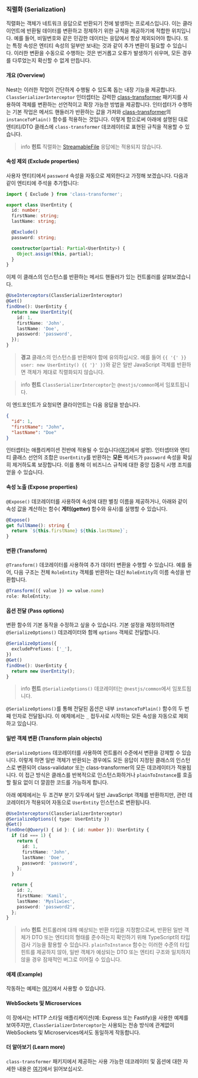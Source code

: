 ### 직렬화 (Serialization)

직렬화는 객체가 네트워크 응답으로 반환되기 전에 발생하는 프로세스입니다. 이는 클라이언트에 반환될 데이터를 변환하고 정제하기 위한 규칙을 제공하기에 적합한 위치입니다. 예를 들어, 비밀번호와 같은 민감한 데이터는 응답에서 항상 제외되어야 합니다. 또는 특정 속성은 엔티티 속성의 일부만 보내는 것과 같이 추가 변환이 필요할 수 있습니다. 이러한 변환을 수동으로 수행하는 것은 번거롭고 오류가 발생하기 쉬우며, 모든 경우를 다루었는지 확신할 수 없게 만듭니다.

#### 개요 (Overview)

Nest는 이러한 작업이 간단하게 수행될 수 있도록 돕는 내장 기능을 제공합니다. `ClassSerializerInterceptor` 인터셉터는 강력한 [class-transformer](https://github.com/typestack/class-transformer) 패키지를 사용하여 객체를 변환하는 선언적이고 확장 가능한 방법을 제공합니다. 인터셉터가 수행하는 기본 작업은 메서드 핸들러가 반환하는 값을 가져와 [class-transformer](https://github.com/typestack/class-transformer)의 `instanceToPlain()` 함수를 적용하는 것입니다. 이렇게 함으로써 아래에 설명된 대로 엔티티/DTO 클래스에 `class-transformer` 데코레이터로 표현된 규칙을 적용할 수 있습니다.

> info **힌트** 직렬화는 [StreamableFile](https://nestjs.dokidocs.dev/techniques/streaming-files#streamable-file-class) 응답에는 적용되지 않습니다.

#### 속성 제외 (Exclude properties)

사용자 엔티티에서 `password` 속성을 자동으로 제외한다고 가정해 보겠습니다. 다음과 같이 엔티티에 주석을 추가합니다:

```typescript
import { Exclude } from 'class-transformer';

export class UserEntity {
  id: number;
  firstName: string;
  lastName: string;

  @Exclude()
  password: string;

  constructor(partial: Partial<UserEntity>) {
    Object.assign(this, partial);
  }
}
```

이제 이 클래스의 인스턴스를 반환하는 메서드 핸들러가 있는 컨트롤러를 살펴보겠습니다.

```typescript
@UseInterceptors(ClassSerializerInterceptor)
@Get()
findOne(): UserEntity {
  return new UserEntity({
    id: 1,
    firstName: 'John',
    lastName: 'Doe',
    password: 'password',
  });
}
```

> **경고** 클래스의 인스턴스를 반환해야 함에 유의하십시오. 예를 들어 `{{ '{' }} user: new UserEntity() {{ '}' }}`와 같은 일반 JavaScript 객체를 반환하면 객체가 제대로 직렬화되지 않습니다.

> info **힌트** `ClassSerializerInterceptor`는 `@nestjs/common`에서 임포트됩니다.

이 엔드포인트가 요청되면 클라이언트는 다음 응답을 받습니다.

```json
{
  "id": 1,
  "firstName": "John",
  "lastName": "Doe"
}
```

인터셉터는 애플리케이션 전반에 적용될 수 있습니다([여기](https://nestjs.dokidocs.dev/interceptors#binding-interceptors)에서 설명). 인터셉터와 엔티티 클래스 선언의 조합은 `UserEntity`를 반환하는 **모든** 메서드가 `password` 속성을 확실히 제거하도록 보장합니다. 이를 통해 이 비즈니스 규칙에 대한 중앙 집중식 시행 조치를 얻을 수 있습니다.

#### 속성 노출 (Expose properties)

`@Expose()` 데코레이터를 사용하여 속성에 대한 별칭 이름을 제공하거나, 아래와 같이 속성 값을 계산하는 함수( **게터(getter)** 함수와 유사)를 실행할 수 있습니다.

```typescript
@Expose()
get fullName(): string {
  return `${this.firstName} ${this.lastName}`;
}
```

#### 변환 (Transform)

`@Transform()` 데코레이터를 사용하여 추가 데이터 변환을 수행할 수 있습니다. 예를 들어, 다음 구조는 전체 `RoleEntity` 객체를 반환하는 대신 `RoleEntity`의 이름 속성을 반환합니다.

```typescript
@Transform(({ value }) => value.name)
role: RoleEntity;
```

#### 옵션 전달 (Pass options)

변환 함수의 기본 동작을 수정하고 싶을 수 있습니다. 기본 설정을 재정의하려면 `@SerializeOptions()` 데코레이터와 함께 `options` 객체로 전달합니다.

```typescript
@SerializeOptions({
  excludePrefixes: ['_'],
})
@Get()
findOne(): UserEntity {
  return new UserEntity();
}
```

> info **힌트** `@SerializeOptions()` 데코레이터는 `@nestjs/common`에서 임포트됩니다.

`@SerializeOptions()`를 통해 전달된 옵션은 내부 `instanceToPlain()` 함수의 두 번째 인자로 전달됩니다. 이 예제에서는 `_` 접두사로 시작하는 모든 속성을 자동으로 제외하고 있습니다.

#### 일반 객체 변환 (Transform plain objects)

`@SerializeOptions` 데코레이터를 사용하여 컨트롤러 수준에서 변환을 강제할 수 있습니다. 이렇게 하면 일반 객체가 반환되는 경우에도 모든 응답이 지정된 클래스의 인스턴스로 변환되어 class-validator 또는 class-transformer의 모든 데코레이터가 적용됩니다. 이 접근 방식은 클래스를 반복적으로 인스턴스화하거나 `plainToInstance`를 호출할 필요 없이 더 깔끔한 코드를 가능하게 합니다.

아래 예제에서는 두 조건부 분기 모두에서 일반 JavaScript 객체를 반환하지만, 관련 데코레이터가 적용되어 자동으로 `UserEntity` 인스턴스로 변환됩니다.

```typescript
@UseInterceptors(ClassSerializerInterceptor)
@SerializeOptions({ type: UserEntity })
@Get()
findOne(@Query() { id }: { id: number }): UserEntity {
  if (id === 1) {
    return {
      id: 1,
      firstName: 'John',
      lastName: 'Doe',
      password: 'password',
    };
  }

  return {
    id: 2,
    firstName: 'Kamil',
    lastName: 'Mysliwiec',
    password: 'password2',
  };
}
```

> info **힌트** 컨트롤러에 대해 예상되는 반환 타입을 지정함으로써, 반환된 일반 객체가 DTO 또는 엔티티의 형태를 준수하는지 확인하기 위해 TypeScript의 타입 검사 기능을 활용할 수 있습니다. `plainToInstance` 함수는 이러한 수준의 타입 힌트를 제공하지 않아, 일반 객체가 예상되는 DTO 또는 엔티티 구조와 일치하지 않을 경우 잠재적인 버그로 이어질 수 있습니다.

#### 예제 (Example)

작동하는 예제는 [여기](https://github.com/nestjs/nest/tree/master/sample/21-serializer)에서 사용할 수 있습니다.

#### WebSockets 및 Microservices

이 장에서는 HTTP 스타일 애플리케이션(예: Express 또는 Fastify)을 사용한 예제를 보여주지만, `ClassSerializerInterceptor`는 사용되는 전송 방식에 관계없이 WebSockets 및 Microservices에서도 동일하게 작동합니다.

#### 더 알아보기 (Learn more)

`class-transformer` 패키지에서 제공하는 사용 가능한 데코레이터 및 옵션에 대한 자세한 내용은 [여기](https://github.com/typestack/class-transformer)에서 읽어보십시오.
